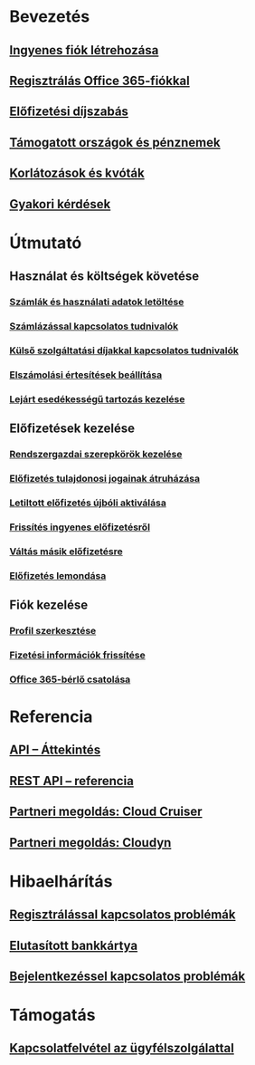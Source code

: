 # Bevezetés
## [Ingyenes fiók létrehozása](https://azure.microsoft.com/free/)
## [Regisztrálás Office 365-fiókkal](../billing-use-existing-office-365-account-azure-subscription.md)
## [Előfizetési díjszabás](https://azure.microsoft.com/pricing/)
## [Támogatott országok és pénznemek](../billing-countries-and-currencies.md)
## [Korlátozások és kvóták](../azure-subscription-service-limits.md)
## [Gyakori kérdések](../billing-subscription-faq.md)
# Útmutató
## Használat és költségek követése
### [Számlák és használati adatok letöltése](../billing-download-azure-invoice-daily-usage-date.md)
### [Számlázással kapcsolatos tudnivalók](billing-understand-your-bill.md)
### [Külső szolgáltatási díjakkal kapcsolatos tudnivalók](../billing-understand-your-azure-marketplace-charges.md)
### [Elszámolási értesítések beállítása](../billing-set-up-alerts.md)
### [Lejárt esedékességű tartozás kezelése](../billing-azure-subscription-past-due-balance.md)
## Előfizetések kezelése
### [Rendszergazdai szerepkörök kezelése](../billing-add-change-azure-subscription-administrator.md)
### [Előfizetés tulajdonosi jogainak átruházása](../billing-subscription-transfer.md)
### [Letiltott előfizetés újbóli aktiválása](../billing-subscription-become-disable.md)
### [Frissítés ingyenes előfizetésről](../billing-upgrade-azure-subscription.md)
### [Váltás másik előfizetésre](../billing-how-to-switch-azure-offer.md)
### [Előfizetés lemondása](../billing-how-to-cancel-azure-subscription.md)
## Fiók kezelése
### [Profil szerkesztése](../billing-how-to-change-azure-account-profile.md)
### [Fizetési információk frissítése](../billing-how-to-change-credit-card.md)
### [Office 365-bérlő csatolása](../billing-add-office-365-tenant-to-azure-subscription.md)
# Referencia
## [API – Áttekintés](../billing-usage-rate-card-overview.md)
## [REST API – referencia](https://msdn.microsoft.com/en-us/library/azure/1ea5b323-54bb-423d-916f-190de96c6a3c)
## [Partneri megoldás: Cloud Cruiser](../billing-usage-rate-card-partner-solution-cloudcruiser.md)
## [Partneri megoldás: Cloudyn](../billing-usage-rate-card-partner-solution-cloudyn.md)
# Hibaelhárítás
## [Regisztrálással kapcsolatos problémák](../billing-troubleshoot-azure-sign-up-issues.md)
## [Elutasított bankkártya](../billing-credit-card-fails-during-azure-sign-up.md)
## [Bejelentkezéssel kapcsolatos problémák](../billing-cannot-login-subscription.md)
# Támogatás
## [Kapcsolatfelvétel az ügyfélszolgálattal](../billing-how-to-create-billing-support-ticket.md)

<!--HONumber=Nov16_HO2-->


